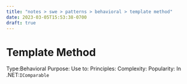 ```yaml
---
title: "notes > swe > patterns > behavioral > template method"
date: 2023-03-05T15:53:38-0700
draft: true
---
```

# Template Method
Type:Behavioral
Purpose:
Use to:
Principles:
Complexity:
Popularity:
In .NET:`IComparable`